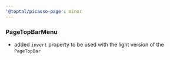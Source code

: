 ```yaml
---
'@toptal/picasso-page': minor
---
```


### PageTopBarMenu

- added `invert` property to be used with the light version of the `PageTopBar`
